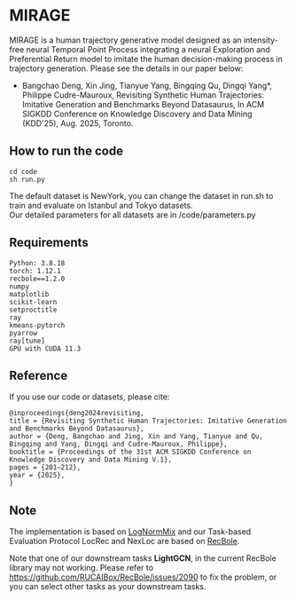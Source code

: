 # MIRAGE
MIRAGE is a human trajectory generative model designed as an intensity-free neural Temporal Point Process integrating a neural Exploration and Preferential Return model to imitate the human decision-making process in trajectory generation. Please see the details in our paper below:  
- Bangchao Deng, Xin Jing, Tianyue Yang, Bingqing Qu, Dingqi Yang*, Philippe Cudre-Mauroux, Revisiting Synthetic Human Trajectories: Imitative Generation and Benchmarks Beyond Datasaurus, In ACM SIGKDD Conference on Knowledge Discovery and Data Mining (KDD'25), Aug. 2025, Toronto.
  
## How to run the code
```
cd code
sh run.py
```
The default dataset is NewYork, you can change the dataset in run.sh to train and evaluate on Istanbul and Tokyo datasets.  
Our detailed parameters for all datasets are in /code/parameters.py

## Requirements
```
Python: 3.8.18  
torch: 1.12.1  
recbole==1.2.0  
numpy  
matplotlib  
scikit-learn  
setproctitle  
ray  
kmeans-pytorch  
pyarrow  
ray[tune]  
GPU with CUDA 11.3
```

## Reference
If you use our code or datasets, please cite:
```
@inproceedings{deng2024revisiting,
title = {Revisiting Synthetic Human Trajectories: Imitative Generation and Benchmarks Beyond Datasaurus},
author = {Deng, Bangchao and Jing, Xin and Yang, Tianyue and Qu, Bingqing and Yang, Dingqi and Cudre-Mauroux, Philippe},
booktitle = {Proceedings of the 31st ACM SIGKDD Conference on Knowledge Discovery and Data Mining V.1},
pages = {201–212},
year = {2025},
}
```
## Note
The implementation is based on [LogNormMix](https://github.com/shchur/ifl-tpp) and our Task-based Evaluation Protocol LocRec and NexLoc are based on [RecBole](https://github.com/RUCAIBox/RecBole).

Note that one of our downstream tasks **LightGCN**, in the current RecBole library may not working. Please refer to https://github.com/RUCAIBox/RecBole/issues/2090 to fix the problem, or you can select other tasks as your downstream tasks.
